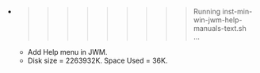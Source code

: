 * >>>>>>>>> Running inst-min-win-jwm-help-manuals-text.sh ...
  * Add Help menu in JWM.
  * Disk size = 2263932K. Space Used = 36K.
